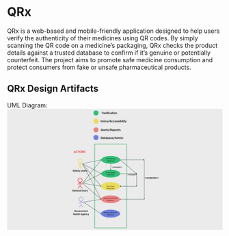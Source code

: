 # QRx

QRx is a web-based and mobile-friendly application designed to help users verify the authenticity of their medicines using QR codes. By simply scanning the QR code on a medicine’s packaging, QRx checks the product details against a trusted database to confirm if it’s genuine or potentially counterfeit. The project aims to promote safe medicine consumption and protect consumers from fake or unsafe pharmaceutical products.



## QRx Design Artifacts

UML Diagram:
<img src="images/qrx_uml.jpg" alt="UML Diagram:" width="600">


